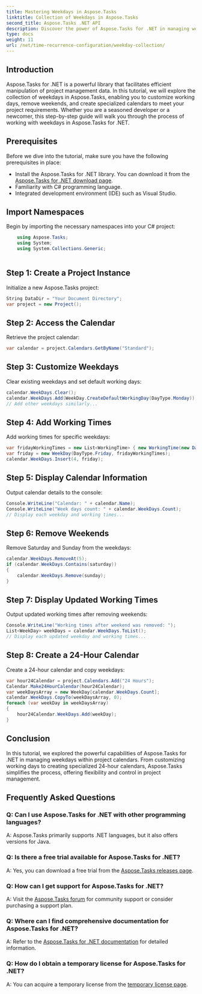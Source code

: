```yaml
---
title: Mastering Weekdays in Aspose.Tasks
linktitle: Collection of Weekdays in Aspose.Tasks
second_title: Aspose.Tasks .NET API
description: Discover the power of Aspose.Tasks for .NET in managing weekdays effortlessly. Customize working days, remove weekends, and create specialized calendars with ease.
type: docs
weight: 11
url: /net/time-recurrence-configuration/weekday-collection/
---
```

## Introduction
Aspose.Tasks for .NET is a powerful library that facilitates efficient manipulation of project management data. In this tutorial, we will explore the collection of weekdays in Aspose.Tasks, enabling you to customize working days, remove weekends, and create specialized calendars to meet your project requirements. Whether you are a seasoned developer or a newcomer, this step-by-step guide will walk you through the process of working with weekdays in Aspose.Tasks for .NET.
## Prerequisites
Before we dive into the tutorial, make sure you have the following prerequisites in place:
- Install the Aspose.Tasks for .NET library. You can download it from the [Aspose.Tasks for .NET download page](https://releases.aspose.com/tasks/net/).
- Familiarity with C# programming language.
- Integrated development environment (IDE) such as Visual Studio.
## Import Namespaces
Begin by importing the necessary namespaces into your C# project:
```csharp
    using Aspose.Tasks;
    using System;
    using System.Collections.Generic;
    
```
## Step 1: Create a Project Instance
Initialize a new Aspose.Tasks project:
```csharp
String DataDir = "Your Document Directory";
var project = new Project();
```
## Step 2: Access the Calendar
Retrieve the project calendar:
```csharp
var calendar = project.Calendars.GetByName("Standard");
```
## Step 3: Customize Weekdays
Clear existing weekdays and set default working days:
```csharp
calendar.WeekDays.Clear();
calendar.WeekDays.Add(WeekDay.CreateDefaultWorkingDay(DayType.Monday));
// Add other weekdays similarly...
```
## Step 4: Add Working Times
Add working times for specific weekdays:
```csharp
var fridayWorkingTimes = new List<WorkingTime> { new WorkingTime(new DateTime(2020, 4, 13, 8, 0, 0), new DateTime(2020, 4, 13, 12, 0, 0)) };
var friday = new WeekDay(DayType.Friday, fridayWorkingTimes);
calendar.WeekDays.Insert(4, friday);
```
## Step 5: Display Calendar Information
Output calendar details to the console:
```csharp
Console.WriteLine("Calendar: " + calendar.Name);
Console.WriteLine("Week days count: " + calendar.WeekDays.Count);
// Display each weekday and working times...
```
## Step 6: Remove Weekends
Remove Saturday and Sunday from the weekdays:
```csharp
calendar.WeekDays.RemoveAt(5);
if (calendar.WeekDays.Contains(saturday))
{
    calendar.WeekDays.Remove(sunday);
}
```
## Step 7: Display Updated Working Times
Output updated working times after removing weekends:
```csharp
Console.WriteLine("Working times after weekend was removed: ");
List<WeekDay> weekDays = calendar.WeekDays.ToList();
// Display each updated weekday and working times...
```
## Step 8: Create a 24-Hour Calendar
Create a 24-hour calendar and copy weekdays:
```csharp
var hour24Calendar = project.Calendars.Add("24 Hours");
Calendar.Make24HourCalendar(hour24Calendar);
var weekDaysArray = new WeekDay[calendar.WeekDays.Count];
calendar.WeekDays.CopyTo(weekDaysArray, 0);
foreach (var weekDay in weekDaysArray)
{
    hour24Calendar.WeekDays.Add(weekDay);
}
```
## Conclusion
In this tutorial, we explored the powerful capabilities of Aspose.Tasks for .NET in managing weekdays within project calendars. From customizing working days to creating specialized 24-hour calendars, Aspose.Tasks simplifies the process, offering flexibility and control in project management.
## Frequently Asked Questions
### Q: Can I use Aspose.Tasks for .NET with other programming languages?
A: Aspose.Tasks primarily supports .NET languages, but it also offers versions for Java.
### Q: Is there a free trial available for Aspose.Tasks for .NET?
A: Yes, you can download a free trial from the [Aspose.Tasks releases page](https://releases.aspose.com/).
### Q: How can I get support for Aspose.Tasks for .NET?
A: Visit the [Aspose.Tasks forum](https://forum.aspose.com/c/tasks/15) for community support or consider purchasing a support plan.
### Q: Where can I find comprehensive documentation for Aspose.Tasks for .NET?
A: Refer to the [Aspose.Tasks for .NET documentation](https://reference.aspose.com/tasks/net/) for detailed information.
### Q: How do I obtain a temporary license for Aspose.Tasks for .NET?
A: You can acquire a temporary license from the [temporary license page](https://purchase.aspose.com/temporary-license/).
